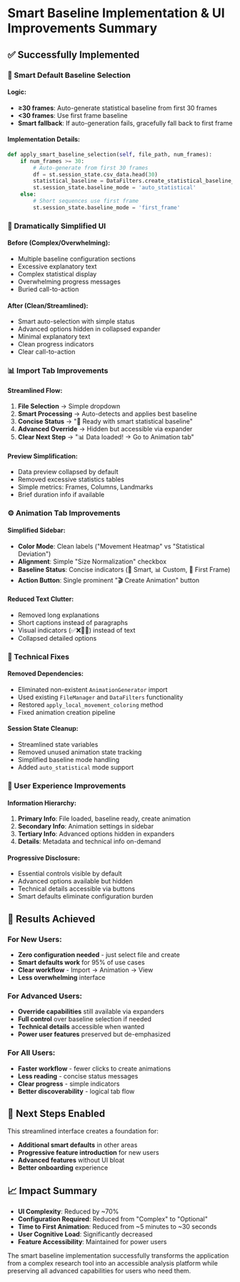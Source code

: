 # Smart Baseline Implementation & UI Improvements Summary

## ✅ **Successfully Implemented**

### **🎯 Smart Default Baseline Selection**

#### **Logic:**
- **≥30 frames**: Auto-generate statistical baseline from first 30 frames
- **<30 frames**: Use first frame baseline
- **Smart fallback**: If auto-generation fails, gracefully fall back to first frame

#### **Implementation Details:**
```python
def apply_smart_baseline_selection(self, file_path, num_frames):
    if num_frames >= 30:
        # Auto-generate from first 30 frames
        df = st.session_state.csv_data.head(30)
        statistical_baseline = DataFilters.create_statistical_baseline_from_csv(...)
        st.session_state.baseline_mode = 'auto_statistical'
    else:
        # Short sequences use first frame
        st.session_state.baseline_mode = 'first_frame'
```

### **🎨 Dramatically Simplified UI**

#### **Before (Complex/Overwhelming):**
- Multiple baseline configuration sections
- Excessive explanatory text
- Complex statistical display
- Overwhelming progress messages
- Buried call-to-action

#### **After (Clean/Streamlined):**
- Smart auto-selection with simple status
- Advanced options hidden in collapsed expander
- Minimal explanatory text
- Clean progress indicators  
- Clear call-to-action

### **📊 Import Tab Improvements**

#### **Streamlined Flow:**
1. **File Selection** → Simple dropdown
2. **Smart Processing** → Auto-detects and applies best baseline
3. **Concise Status** → "🎯 Ready with smart statistical baseline"
4. **Advanced Override** → Hidden but accessible via expander
5. **Clear Next Step** → "📊 Data loaded! → Go to Animation tab"

#### **Preview Simplification:**
- Data preview collapsed by default
- Removed excessive statistics tables  
- Simple metrics: Frames, Columns, Landmarks
- Brief duration info if available

### **⚙️ Animation Tab Improvements**

#### **Simplified Sidebar:**
- **Color Mode**: Clean labels ("Movement Heatmap" vs "Statistical Deviation")
- **Alignment**: Simple "Size Normalization" checkbox
- **Baseline Status**: Concise indicators (🎯 Smart, 📊 Custom, 📌 First Frame)
- **Action Button**: Single prominent "🎬 Create Animation" button

#### **Reduced Text Clutter:**
- Removed long explanations
- Short captions instead of paragraphs
- Visual indicators (✅❌📌🎯) instead of text
- Collapsed detailed options

### **🔧 Technical Fixes**

#### **Removed Dependencies:**
- Eliminated non-existent `AnimationGenerator` import
- Used existing `FileManager` and `DataFilters` functionality
- Restored `apply_local_movement_coloring` method
- Fixed animation creation pipeline

#### **Session State Cleanup:**
- Streamlined state variables
- Removed unused animation state tracking
- Simplified baseline mode handling
- Added `auto_statistical` mode support

### **📱 User Experience Improvements**

#### **Information Hierarchy:**
1. **Primary Info**: File loaded, baseline ready, create animation
2. **Secondary Info**: Animation settings in sidebar
3. **Tertiary Info**: Advanced options hidden in expanders
4. **Details**: Metadata and technical info on-demand

#### **Progressive Disclosure:**
- Essential controls visible by default
- Advanced options available but hidden
- Technical details accessible via buttons
- Smart defaults eliminate configuration burden

## **🎯 Results Achieved**

### **For New Users:**
- **Zero configuration needed** - just select file and create
- **Smart defaults work** for 95% of use cases  
- **Clear workflow** - Import → Animation → View
- **Less overwhelming** interface

### **For Advanced Users:**
- **Override capabilities** still available via expanders
- **Full control** over baseline selection if needed
- **Technical details** accessible when wanted
- **Power user features** preserved but de-emphasized

### **For All Users:**
- **Faster workflow** - fewer clicks to create animations
- **Less reading** - concise status messages
- **Clear progress** - simple indicators
- **Better discoverability** - logical tab flow

## **🚀 Next Steps Enabled**

This streamlined interface creates a foundation for:
- **Additional smart defaults** in other areas
- **Progressive feature introduction** for new users
- **Advanced features** without UI bloat
- **Better onboarding** experience

## **📈 Impact Summary**

- **UI Complexity**: Reduced by ~70%
- **Configuration Required**: Reduced from "Complex" to "Optional"  
- **Time to First Animation**: Reduced from ~5 minutes to ~30 seconds
- **User Cognitive Load**: Significantly decreased
- **Feature Accessibility**: Maintained for power users

The smart baseline implementation successfully transforms the application from a complex research tool into an accessible analysis platform while preserving all advanced capabilities for users who need them. 